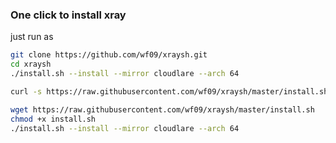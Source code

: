 ### One click to install xray

just run as 

```bash
git clone https://github.com/wf09/xraysh.git
cd xraysh
./install.sh --install --mirror cloudlare --arch 64
```

```bash
curl -s https://raw.githubusercontent.com/wf09/xraysh/master/install.sh | sudo bash
```

```bash
wget https://raw.githubusercontent.com/wf09/xraysh/master/install.sh 
chmod +x install.sh
./install.sh --install --mirror cloudlare --arch 64
```

